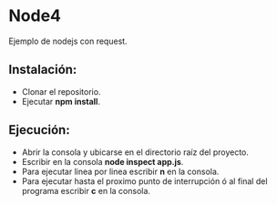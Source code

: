 # Node4
Ejemplo de nodejs con request.

## Instalación: ##
- Clonar el repositorio.
- Ejecutar **npm install**.

## Ejecución: ##
- Abrir la consola y ubicarse en el directorio raíz del proyecto.
- Escribir en la consola **node inspect app.js**.
- Para ejecutar linea por linea escribir **n** en la consola.
- Para ejecutar hasta el proximo punto de interrupción ó al final del programa escribir **c** en la consola.
